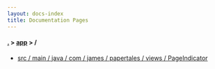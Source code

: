 ```yaml
---
layout: docs-index
title: Documentation Pages
---
```

#### [.](./../index) > [app](./index) > **/**

- [src / main / java / com / james / papertales / views / PageIndicator](src/main/java/com/james/papertales/views/PageIndicator)
